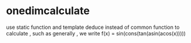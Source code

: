 # onedimcalculate
use static function and template deduce instead of common function to calculate , such as generally , we write f(x) = sin(cons(tan(asin(acos(x)))))
